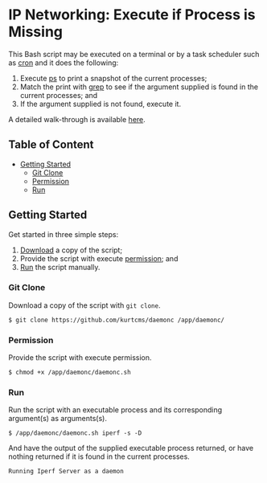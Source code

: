 # IP Networking: Execute if Process is Missing

This Bash script may be executed on a terminal or by a task scheduler such as [cron](https://linux.die.net/man/8/cron) and it does the following:

1. Execute [ps](https://linux.die.net/man/1/ps) to print a snapshot of the current processes;
2. Match the print with [grep](https://linux.die.net/man/1/grep) to see if the argument supplied is found in the current processes; and
3. If the argument supplied is not found, execute it.

A detailed walk-through is available [here](https://kurtcms.org/ip-networking-execute-if-process-is-missing/).

## Table of Content

- [Getting Started](#getting-started)
  - [Git Clone](#git-clone)
  - [Permission](#permission)
  - [Run](#run)

## Getting Started

Get started in three simple steps:

1. [Download](#git-clone) a copy of the script;
2. Provide the script with execute [permission](#permission); and
3. [Run](#run) the script manually.

### Git Clone

Download a copy of the script with `git clone`.

```shell
$ git clone https://github.com/kurtcms/daemonc /app/daemonc/
```

### Permission

Provide the script with execute permission.

```shell
$ chmod +x /app/daemonc/daemonc.sh
```

### Run

Run the script with an executable process and its corresponding argument(s) as arguments(s).

```shell
$ /app/daemonc/daemonc.sh iperf -s -D
```

And have the output of the supplied executable process returned, or have nothing returned if it is found in the current processes.

```
Running Iperf Server as a daemon
```